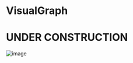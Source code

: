 # VisualGraph

# UNDER CONSTRUCTION

![image](https://user-images.githubusercontent.com/67494587/179431774-27f36f95-b7a3-488a-973c-539ccaab526a.png)
